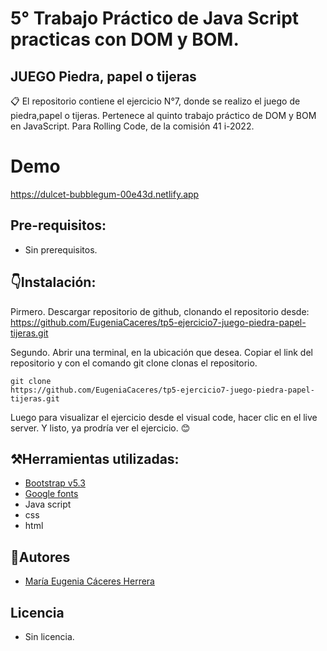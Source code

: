 # 5° Trabajo Práctico de Java Script practicas con DOM y BOM.

## JUEGO Piedra, papel o tijeras

📋 El repositorio contiene el ejercicio N°7, donde se realizo el juego de piedra,papel o tijeras. Pertenece al quinto trabajo práctico de DOM y BOM en JavaScript. Para Rolling Code, de la comisión 41 i-2022.

# Demo
https://dulcet-bubblegum-00e43d.netlify.app
## Pre-requisitos:
- Sin prerequisitos.

## 👇Instalación:
Pirmero. Descargar repositorio de github, clonando el repositorio desde: 
https://github.com/EugeniaCaceres/tp5-ejercicio7-juego-piedra-papel-tijeras.git

Segundo. Abrir una terminal, en la ubicación que desea. Copiar el link del repositorio y con el comando git clone clonas el repositorio.
```
git clone 
https://github.com/EugeniaCaceres/tp5-ejercicio7-juego-piedra-papel-tijeras.git
```

Luego para visualizar el ejercicio desde el visual code, hacer clic en el live server. Y listo, ya prodría ver el ejercicio. 😊

## ⚒️Herramientas utilizadas:
- [Bootstrap v5.3](https://getbootstrap.com/)
- [Google fonts](https://fonts.google.com/)
- Java script
- css
- html

## 🥰Autores
- [María Eugenia Cáceres Herrera](https://github.com/EugeniaCaceres)

## Licencia
- Sin licencia.
